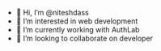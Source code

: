 - 👋 Hi, I’m @niteshdass
- 👀 I’m interested in web development
- 🌱 I’m currently working with AuthLab
- 💞️ I’m looking to collaborate on developer



